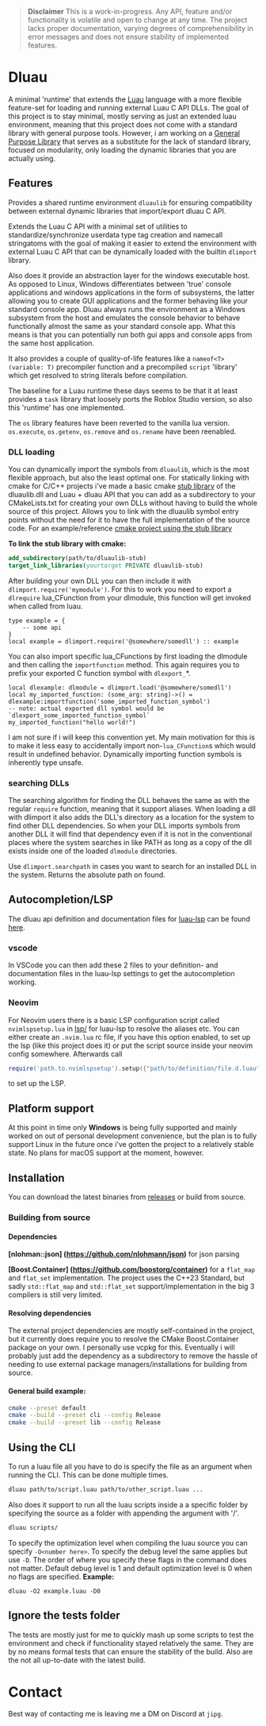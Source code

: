 > **Disclaimer** This is a work-in-progress.
Any API, feature and/or functionality is volatile and open to change at any time.
The project lacks proper documentation, varying degrees of comprehensibility in error messages
and does not ensure stability of implemented features.
# Dluau
A minimal 'runtime' that extends the [Luau](https://github.com/luau-lang/luau) language with a more flexible feature-set for loading and running external Luau C API DLLs.
The goal of this project is to stay minimal, mostly serving as just an extended luau environment,
meaning that this project does not come with a standard library with general purpose tools.
However, i am working on a [General Purpose Library](https://github.com/jipgg/dluau.gpm) that serves as a substitute for the lack of standard library, focused on modularity, only loading the dynamic libraries that you are actually using.
## Features
Provides a shared runtime environment `dluaulib` for ensuring compatibility between external dynamic libraries that import/export dluau C API.

Extends the Luau C API with a minimal set of utilities to standardize/synchronize userdata type tag creation
and namecall stringatoms with the goal of making it easier to extend the environment with external Luau C API that can be dynamically loaded with the builtin `dlimport` library.

Also does it provide an abstraction layer for the windows executable host. As opposed to Linux, Windows differentiates between 'true' console applications and windows applications in the form of subsystems,
the latter allowing you to create GUI applications and the former behaving like your standard console app. Dluau always runs the environment as a Windows subsystem from the host
and emulates the console behavior to behave functionally almost the same as your standard console app.
What this means is that you can potentially run both gui apps and console apps from the same host application.

It also provides a couple of quality-of-life features like a `nameof<T>(variable: T)` precompiler function and a precompiled `script` 'library' which get resolved to string literals before compilation.

The baseline for a Luau runtime these days seems to be that it at least provides a `task` library that loosely ports the Roblox Studio version, so also this 'runtime' has one implemented.

The `os` library features have been reverted to the vanilla lua version.
`os.execute`, `os.getenv`, `os.remove` and `os.rename` have been reenabled.
### DLL loading
You can dynamically import the symbols from `dluaulib`, which is the most flexible approach, but also the least optimal one.
For statically linking with cmake for C/C++ projects i've made a basic cmake [stub library](https://github.com/jipgg/dluaulib-stub) of the dluaulib.dll and Luau + dluau API that you can add as a
subdirectory to your CMakeLists.txt for creating your own DLLs without having to build the whole source of this project.
Allows you to link with the dluaulib symbol entry points without the need for it to have the full implementation of the source code.
For an example/reference [cmake project using the stub library](https://github.com/jipgg/dluau.gpm)

**To link the stub library with cmake:**
```cmake
add_subdirectory(path/to/dluaulib-stub)
target_link_libraries(yourtarget PRIVATE dluaulib-stub)
```
After building your own DLL you can then include it with `dlimport.require('mymodule')`.
For this to work you need to export a `dlrequire` lua_CFunction from your dlmodule, this function will get invoked when called from luau.
```luau
type example = {
    -- some api
}
local example = dlimport.require('@somewhere/somedll') :: example
```
You can also import specific lua_CFunctions by first loading the dlmodule and then calling the `importfunction` method.
This again requires you to prefix your exported C function symbol with `dlexport_`*.
```luau
local dlexample: dlmodule = dlimport.load('@somewhere/somedll')
local my_imported_function: (some_arg: string)->() = dlexample:importfunction('some_imported_function_symbol')
-- note: actual exported dll symbol would be `dlexport_some_imported_function_symbol`
my_imported_function("hello world!")
```
I am not sure if i will keep this convention yet.
My main motivation for this is to make it less easy to accidentally import non-`lua_CFunction`s
which would result in undefined behavior. Dynamically importing function symbols is inherently type unsafe.

### searching DLLs
The searching algorithm for finding the DLL behaves the same as with the regular `require` function, meaning that it support aliases.
When loading a dll with dlimport it also adds the DLL's directory as a location for the system to find other DLL dependencies.
So when your DLL imports symbols from another DLL it will find that dependency even if it is not in the conventional places where the system
searches in like PATH as long as a copy of the dll exists inside one of the loaded `dlmodule` directories.

Use `dlimport.searchpath` in cases you want to search for an installed DLL in the system. Returns the absolute path on found.

## Autocompletion/LSP
The dluau api definition and documentation files for [luau-lsp](https://github.com/JohnnyMorganz/luau-lsp) can be found [here](lsp/).
### vscode
In VSCode you can then add these 2 files to your definition- and documentation files in the luau-lsp settings to get the autocompletion working.
### Neovim
For Neovim users there is a basic LSP configuration script called `nvimlspsetup.lua` in [lsp/](lsp/) for luau-lsp to resolve the aliases etc.
You can either create an `.nvim.lua` rc file, if you have this option enabled, to set up the lsp (like this project does it) or put the script source inside your neovim config somewhere.
Afterwards call
```lua
require('path.to.nvimlspsetup').setup({"path/to/definition/file.d.luau"}, {"path/to/docs/file.json"})
```
to set up the LSP.

## Platform support
At this point in time only **Windows** is being fully supported and mainly worked on out of personal development convenience,
but the plan is to fully support Linux in the future once i've gotten the project to a relatively stable state.
No plans for macOS support at the moment, however.
## Installation
You can download the latest binaries from [releases](https://github.com/jipgg/dluau/releases) or build from source.
### Building from source
#### Dependencies
**[nlohman::json] (https://github.com/nlohmann/json)** for json parsing

**[Boost.Container] (https://github.com/boostorg/container)** for a `flat_map` and `flat_set` implementation.
The project uses the C++23 Standard, but sadly `std::flat_map` and `std::flat_set` support/implementation in the big 3 compilers is still very limited.
#### Resolving dependencies
The external project dependencies are mostly self-contained in the project, but it currently does
require you to resolve the CMake Boost.Container package on your own. I personally use vcpkg for this.
Eventually i will probably just add the dependency as a subdirectory to remove the hassle of needing to use
external package managers/installations for building from source.
#### General build example:
```sh
cmake --preset default
cmake --build --preset cli --config Release
cmake --build --preset lib --config Release
```
## Using the CLI
To run a luau file all you have to do is specify the file as an argument when running the CLI.
This can be done multiple times.
```sh
dluau path/to/script.luau path/to/other_script.luau ...
```
Also does it support to run all the luau scripts inside a a specific folder by specifying the source as a folder with appending the argument with '/'.
```sh
dluau scripts/
```
To specify the optimization level when compiling the luau source you can specify `-O<number here>`.
To specify the debug level the same applies but use `-D`.
The order of where you specify these flags in the command does not matter.
Default debug level is 1 and default optimization level is 0 when no flags are specified.
**Example:**
```
dluau -O2 example.luau -D0
```
## Ignore the tests folder
The tests are mostly just for me to quickly mash up some scripts to test the environment and check if functionality stayed relatively the same.
They are by no means formal tests that can ensure the stability of the build.
Also are the not all up-to-date with the latest build.
# Contact
Best way of contacting me is leaving me a DM on Discord at `jipg`.

